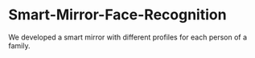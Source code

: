 # Smart-Mirror-Face-Recognition
We developed a smart mirror with different profiles for each person of a family. 
